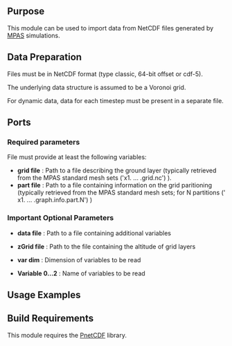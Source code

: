 [headline]:<>

## Purpose
This module can be used to import data from NetCDF files generated by [MPAS](https://mpas-dev.github.io) simulations.

## Data Preparation
Files must be in NetCDF format (type classic, 64-bit offset or cdf-5).

The underlying data structure is assumed to be a Voronoi grid.

For dynamic data, data for each timestep must be present in a separate file.

## Ports
[moduleHtml]:<>

[parameters]:<>

### Required parameters
File must provide at least the following variables:

- **grid file** : Path to a file describing the ground layer (typically retrieved from the MPAS standard mesh sets ('x1. ... .grid.nc') ).
- **part file** : Path to a file containing information on the grid paritioning (typically retrieved from the MPAS standard mesh sets; for N partitions (' x1. ... .graph.info.part.N') )

### Important Optional Parameters
- **data file** : Path to a file containing additional variables 
- **zGrid file** : Path to the file containing the altitude of grid layers

- **var dim** : Dimension of variables to be read
- **Variable 0...2** : Name of variables to be read


## Usage Examples
[exampleImg]:<>

 ## Build Requirements
 This module requires the [PnetCDF](https://parallel-netcdf.github.io) library.
